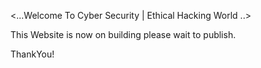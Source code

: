<...Welcome To Cyber Security | Ethical Hacking World ..>

This Website is now on building please wait to publish.

ThankYou!

